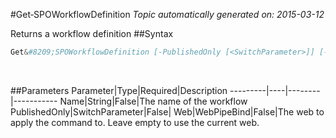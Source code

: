 #Get&#8209;SPOWorkflowDefinition
*Topic automatically generated on: 2015-03-12*

Returns a workflow definition
##Syntax
```powershell
Get&#8209;SPOWorkflowDefinition [-PublishedOnly [<SwitchParameter>]] [-Web [<WebPipeBind>]] [-Name [<String>]]
```
&nbsp;

##Parameters
Parameter|Type|Required|Description
---------|----|--------|-----------
Name|String|False|The name of the workflow
PublishedOnly|SwitchParameter|False|
Web|WebPipeBind|False|The web to apply the command to. Leave empty to use the current web.

